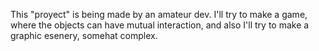 This "proyect" is being made by an amateur dev.
I'll try to make a game, where the objects can have mutual interaction, and also I'll try to make a graphic esenery, somehat complex.
